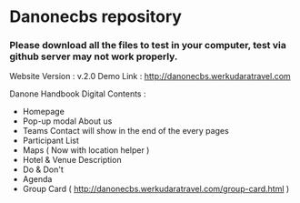 # Danonecbs repository

### Please download all the files to test in your computer, test via github server may not work properly.

Website Version : v.2.0
Demo Link : http://danonecbs.werkudaratravel.com

Danone Handbook Digital Contents :
- Homepage
- Pop-up modal About us
- Teams Contact will show in the end of the every pages
- Participant List
- Maps ( Now with location helper )
- Hotel & Venue Description
- Do & Don't
- Agenda
- Group Card ( http://danonecbs.werkudaratravel.com/group-card.html )
